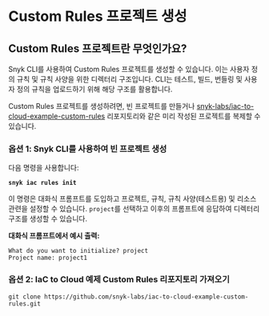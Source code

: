 # Custom Rules 프로젝트 생성

## Custom Rules 프로젝트란 무엇인가요?

Snyk CLI를 사용하여 Custom Rules 프로젝트를 생성할 수 있습니다. 이는 사용자 정의 규칙 및 규칙 사양을 위한 디렉터리 구조입니다. CLI는 테스트, 빌드, 번들링 및 사용자 정의 규칙을 업로드하기 위해 해당 구조를 활용합니다.

Custom Rules 프로젝트를 생성하려면, 빈 프로젝트를 만들거나 [snyk-labs/iac-to-cloud-example-custom-rules](https://github.com/snyk-labs/iac-to-cloud-example-custom-rules) 리포지토리와 같은 미리 작성된 프로젝트를 복제할 수 있습니다.

### 옵션 1: Snyk CLI를 사용하여 빈 프로젝트 생성

다음 명령을 사용합니다:

<pre><code><strong>snyk iac rules init
</strong></code></pre>

이 명령은 대화식 프롬프트를 도입하고 프로젝트, 규칙, 규칙 사양(테스트용) 및 리소스 관련을 설정할 수 있습니다. `project`를 선택하고 이후의 프롬프트에 응답하여 디렉터리 구조를 생성할 수 있습니다.

**대화식 프롬프트에서 예시 출력:**

```
What do you want to initialize? project
Project name: project1
```

### 옵션 2: IaC to Cloud 예제 Custom Rules 리포지토리 가져오기

```
git clone https://github.com/snyk-labs/iac-to-cloud-example-custom-rules.git
```